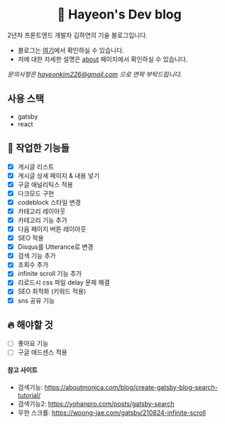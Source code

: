 <h1 align="center">
  🚀 Hayeon's Dev blog
</h1>

2년차 프론트엔드 개발자 김하연의 기술 블로그입니다.

- 블로그는 [여기](https://hayeondev.gtsb.io/)에서 확인하실 수 있습니다.
- 저에 대한 자세한 설명은 [about](https://hayeondev.gtsb.io/about) 페이지에서 확인하실 수 있습니다.

_문의사항은 hayeonkim226@gmail.com 으로 연락 부탁드립니다._

## 사용 스택

- gatsby
- react

## 🚀 작업한 기능들

- [x] 게시글 리스트
- [x] 게시글 상세 페이지 & 내용 넣기
- [x] 구글 애널리틱스 적용
- [x] 다크모드 구현
- [x] codeblock 스타일 변경
- [x] 카테고리 레이아웃
- [x] 카테고리 기능 추가
- [x] 다음 페이지 버튼 레이아웃
- [x] SEO 적용
- [x] Disqus를 Utterance로 변경
- [x] 검색 기능 추가
- [x] 조회수 추가
- [x] infinite scroll 기능 추가
- [x] 리로드시 css 파일 delay 문제 해결
- [x] SEO 최적화 (키워드 적용)
- [x] sns 공유 기능

## 🔥 해야할 것

- [ ] 좋아요 기능
- [ ] 구글 애드센스 적용

#### 참고 사이트

- 검색기능: https://aboutmonica.com/blog/create-gatsby-blog-search-tutorial/
- 검색기능2: https://yohanpro.com/posts/gatsby-search
- 무한 스크롤: https://woong-jae.com/gatsby/210824-infinite-scroll
